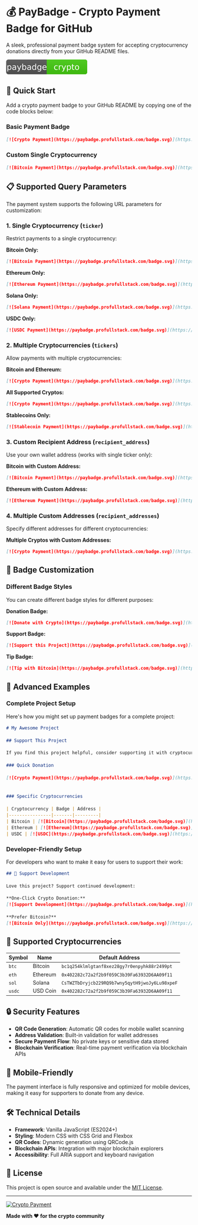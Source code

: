 # 💰 PayBadge - Crypto Payment Badge for GitHub

A sleek, professional payment badge system for accepting cryptocurrency donations directly from your GitHub README files.

![Crypto Payment Badge](./badge.svg)

## 🚀 Quick Start

Add a crypto payment badge to your GitHub README by copying one of the code blocks below:

### Basic Payment Badge

```markdown
[![Crypto Payment](https://paybadge.profullstack.com/badge.svg)](https://paybadge.profullstack.com/)
```

### Custom Single Cryptocurrency

```markdown
[![Bitcoin Payment](https://paybadge.profullstack.com/badge.svg)](https://paybadge.profullstack.com/?ticker=btc)
```

## 📋 Supported Query Parameters

The payment system supports the following URL parameters for customization:

### 1. Single Cryptocurrency (`ticker`)

Restrict payments to a single cryptocurrency:

**Bitcoin Only:**
```markdown
[![Bitcoin Payment](https://paybadge.profullstack.com/badge.svg)](https://paybadge.profullstack.com/?ticker=btc)
```

**Ethereum Only:**
```markdown
[![Ethereum Payment](https://paybadge.profullstack.com/badge.svg)](https://paybadge.profullstack.com/?ticker=eth)
```

**Solana Only:**
```markdown
[![Solana Payment](https://paybadge.profullstack.com/badge.svg)](https://paybadge.profullstack.com/?ticker=sol)
```

**USDC Only:**
```markdown
[![USDC Payment](https://paybadge.profullstack.com/badge.svg)](https://paybadge.profullstack.com/?ticker=usdc)
```

### 2. Multiple Cryptocurrencies (`tickers`)

Allow payments with multiple cryptocurrencies:

**Bitcoin and Ethereum:**
```markdown
[![Crypto Payment](https://paybadge.profullstack.com/badge.svg)](https://paybadge.profullstack.com/?tickers=btc,eth)
```

**All Supported Cryptos:**
```markdown
[![Crypto Payment](https://paybadge.profullstack.com/badge.svg)](https://paybadge.profullstack.com/?tickers=btc,eth,sol,usdc)
```

**Stablecoins Only:**
```markdown
[![Stablecoin Payment](https://paybadge.profullstack.com/badge.svg)](https://paybadge.profullstack.com/?tickers=usdc)
```

### 3. Custom Recipient Address (`recipient_address`)

Use your own wallet address (works with single ticker only):

**Bitcoin with Custom Address:**
```markdown
[![Bitcoin Payment](https://paybadge.profullstack.com/badge.svg)](https://paybadge.profullstack.com/?ticker=btc&recipient_address=bc1qxy2kgdygjrsqtzq2n0yrf2493p83kkfjhx0wlh)
```

**Ethereum with Custom Address:**
```markdown
[![Ethereum Payment](https://paybadge.profullstack.com/badge.svg)](https://paybadge.profullstack.com/?ticker=eth&recipient_address=0x742d35Cc6634C0532925a3b8D4C9db96590c6C8b)
```

### 4. Multiple Custom Addresses (`recipient_addresses`)

Specify different addresses for different cryptocurrencies:

**Multiple Cryptos with Custom Addresses:**
```markdown
[![Crypto Payment](https://paybadge.profullstack.com/badge.svg)](https://paybadge.profullstack.com/?tickers=btc,eth,usdc&recipient_addresses=btc:bc1qxy2kgdygjrsqtzq2n0yrf2493p83kkfjhx0wlh,eth:0x742d35Cc6634C0532925a3b8D4C9db96590c6C8b,usdc:0x742d35Cc6634C0532925a3b8D4C9db96590c6C8b)
```

## 🎨 Badge Customization

### Different Badge Styles

You can create different badge styles for different purposes:

**Donation Badge:**
```markdown
[![Donate with Crypto](https://paybadge.profullstack.com/badge.svg)](https://paybadge.profullstack.com/?tickers=btc,eth)
```

**Support Badge:**
```markdown
[![Support this Project](https://paybadge.profullstack.com/badge.svg)](https://paybadge.profullstack.com/?tickers=btc,eth,sol,usdc)
```

**Tip Badge:**
```markdown
[![Tip with Bitcoin](https://paybadge.profullstack.com/badge.svg)](https://paybadge.profullstack.com/?ticker=btc&recipient_address=your-btc-address)
```

## 🔧 Advanced Examples

### Complete Project Setup

Here's how you might set up payment badges for a complete project:

```markdown
# My Awesome Project

## Support This Project

If you find this project helpful, consider supporting it with cryptocurrency:

### Quick Donation

[![Crypto Payment](https://paybadge.profullstack.com/badge.svg)](https://paybadge.profullstack.com/?tickers=btc%2Ceth%2Csol%2Cusdc)


### Specific Cryptocurrencies

| Cryptocurrency | Badge | Address |
|----------------|-------|---------|
| Bitcoin | [![Bitcoin](https://paybadge.profullstack.com/badge.svg)](https://paybadge.profullstack.com/?ticker=btc&recipient_address=bc1qxy2kgdygjrsqtzq2n0yrf2493p83kkfjhx0wlh) | `bc1qxy2kgdygjrsqtzq2n0yrf2493p83kkfjhx0wlh` |
| Ethereum | [![Ethereum](https://paybadge.profullstack.com/badge.svg)](https://paybadge.profullstack.com/?ticker=eth&recipient_address=0x742d35Cc6634C0532925a3b8D4C9db96590c6C8b) | `0x742d35Cc6634C0532925a3b8D4C9db96590c6C8b` |
| USDC | [![USDC](https://paybadge.profullstack.com/badge.svg)](https://paybadge.profullstack.com/?ticker=usdc&recipient_address=0x742d35Cc6634C0532925a3b8D4C9db96590c6C8b) | `0x742d35Cc6634C0532925a3b8D4C9db96590c6C8b` |
```

### Developer-Friendly Setup

For developers who want to make it easy for users to support their work:

```markdown
## 💝 Support Development

Love this project? Support continued development:

**One-Click Crypto Donation:**
[![Support Development](https://paybadge.profullstack.com/badge.svg)](https://paybadge.profullstack.com/?tickers=btc,eth,sol,usdc&recipient_addresses=btc:bc1qxy2kgdygjrsqtzq2n0yrf2493p83kkfjhx0wlh,eth:0x742d35Cc6634C0532925a3b8D4C9db96590c6C8b,sol:9WzDXwBbmkg8ZTbNMqUxvQRAyrZzDsGYdLVL9zYtAWWM,usdc:0x742d35Cc6634C0532925a3b8D4C9db96590c6C8b)

**Prefer Bitcoin?**
[![Bitcoin Only](https://paybadge.profullstack.com/badge.svg)](https://paybadge.profullstack.com/?ticker=btc&recipient_address=bc1qxy2kgdygjrsqtzq2n0yrf2493p83kkfjhx0wlh)
```

## 🌟 Supported Cryptocurrencies

| Symbol | Name | Default Address |
|--------|------|-----------------|
| `btc` | Bitcoin | `bc1q254klmlgtanf8xez28gy7r0enpyhk88r2499pt` |
| `eth` | Ethereum | `0x402282c72a2f2b9f059C3b39Fa63932D6AA09f11` |
| `sol` | Solana | `CsTWZTbDryjcb229RQ9b7wny5qytH9jwoJy6Lu98xpeF` |
| `usdc` | USD Coin | `0x402282c72a2f2b9f059C3b39Fa63932D6AA09f11` |

## 🔒 Security Features

- **QR Code Generation**: Automatic QR codes for mobile wallet scanning
- **Address Validation**: Built-in validation for wallet addresses
- **Secure Payment Flow**: No private keys or sensitive data stored
- **Blockchain Verification**: Real-time payment verification via blockchain APIs

## 📱 Mobile-Friendly

The payment interface is fully responsive and optimized for mobile devices, making it easy for supporters to donate from any device.

## 🛠️ Technical Details

- **Framework**: Vanilla JavaScript (ES2024+)
- **Styling**: Modern CSS with CSS Grid and Flexbox
- **QR Codes**: Dynamic generation using QRCode.js
- **Blockchain APIs**: Integration with major blockchain explorers
- **Accessibility**: Full ARIA support and keyboard navigation

## 📄 License

This project is open source and available under the [MIT License](LICENSE).

---

[![Crypto Payment](https://paybadge.profullstack.com/badge.svg)](https://paybadge.profullstack.com/?tickers=btc%2Ceth%2Csol%2Cusdc)


**Made with ❤️ for the crypto community**